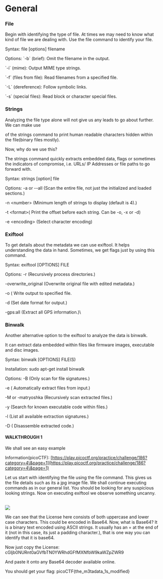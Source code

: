 # General

### File

&#x20;Begin with identifying the type of file. At times we may need to know what kind of file we are dealing with. Use the file command to identify your file.

&#x20;                           Syntax:  file \[options] filename

&#x20;                           Options: \`-b\` (brief): Omit the filename in the output.

&#x20;                                            \`-i\` (mime): Output MIME type strings.

&#x20;                                            \`-f\` (files from file): Read filenames from a specified file.

&#x20;                                            \`-L\` (dereference): Follow symbolic links.

&#x20;                                            \`-s\` (special files): Read block or character special files.



### Strings

&#x20;Analyzing the file type alone will not give us any leads to go about further.  We can make use&#x20;

of the strings command to print human readable characters hidden within the file(binary   files mostly).&#x20;

Now, why do we use this?&#x20;

The strings command quickly extracts embedded data, flags or sometimes the    indicators of compromise, i.e. URLs/ IP Addresses or file paths to go forward with.&#x20;

&#x20;           Syntax:   strings \[option] file

&#x20;           Options: -a or --all (Scan the entire file, not just the initialized and loaded sections.)

&#x20;                            \-n \<number> (Minimum length of strings to display (default is 4).)

&#x20;                            \-t \<format>( Print the offset before each string. Can be -o, -x or -d)&#x20;

&#x20;                            \-e \<encoding> (Select character encoding)

### Exiftool

To get details about the metadata we can use exiftool. It helps understanding the data in hand. Sometimes, we get flags just by using this command.&#x20;

&#x20;            Syntax: exiftool \[OPTIONS] FILE

&#x20;            Options:  -r (Recursively process directories.)

&#x20;                              \-overwrite\_original  (Overwrite original file with edited metadata.)

&#x20;                              \-o ( Write output to specified file.

&#x20;                              \-d (Set date format for output.)

&#x20;                              \-gps:all (Extract all GPS information.)\


### Binwalk

Another alternative option to the exiftool to analyze the data is binwalk.&#x20;

It can extract data embedded within files like firmware images, executable and disc images.&#x20;

&#x20;               Syntax:  binwalk \[OPTIONS] FILE(S)

&#x20;               Installation: sudo apt-get install binwalk

&#x20;               Options: -B (Only scan for file signatures.)

&#x20;                                \-e ( Automatically extract files from input.)

&#x20;                                \-M or -matryoshka (Recursively scan extracted files.)

&#x20;                                \-y  (Search for known executable code within files.)

&#x20;                                \-l  (List all available extraction signatures.)

&#x20;                                \-D ( Disassemble extracted code.)

#### WALKTHROUGH 1

We shall see an easy example

Information(picoCTF): [https://play.picoctf.org/practice/challenge/186?category=4\&page=1](https://play.picoctf.org/practice/challenge/186?category=4\&page=1)

Let us start with identifying the file using the file command. This gives us the file details such as its a jpg image file. We shall continue executing commands as in our general list. You should be looking for any suspicious looking strings. Now on executing exiftool we observe something uncanny.&#x20;

\
![](https://lh7-us.googleusercontent.com/docsz/AD\_4nXfYRVrlCV6DbUNrauFzCHVa-1n7ypEfhXAAu4lFVDiNZ6RcbgL5nGRiopC2LxHQALEz3n7HrSNPfBfxi894zl0sWTjOGty45ZdAWov6VCk0\_zZfPAZcJ7GjULDXX7H2sILz-dXHmn09PW7WKS8TQTQjbzg?key=3tC4LW6BC-ghAujvhgrQ3Q)

We can see that the License here consists of both uppercase and lower case characters. This could be encoded in Base64.  Now, what is Base64? It is a binary text encoded using ASCII strings. It usually has an = at the end of it (not in this case, its just a padding character.), that is one way you can identify that it is base64.&#x20;

Now just copy the License: cGljb0NURnt0aGVfbTN0YWRhdGFfMXNfbW9kaWZpZWR9

And paste it onto any Base64 decoder available online.&#x20;

You should get your flag: picoCTF{the\_m3tadata\_1s\_modified}
